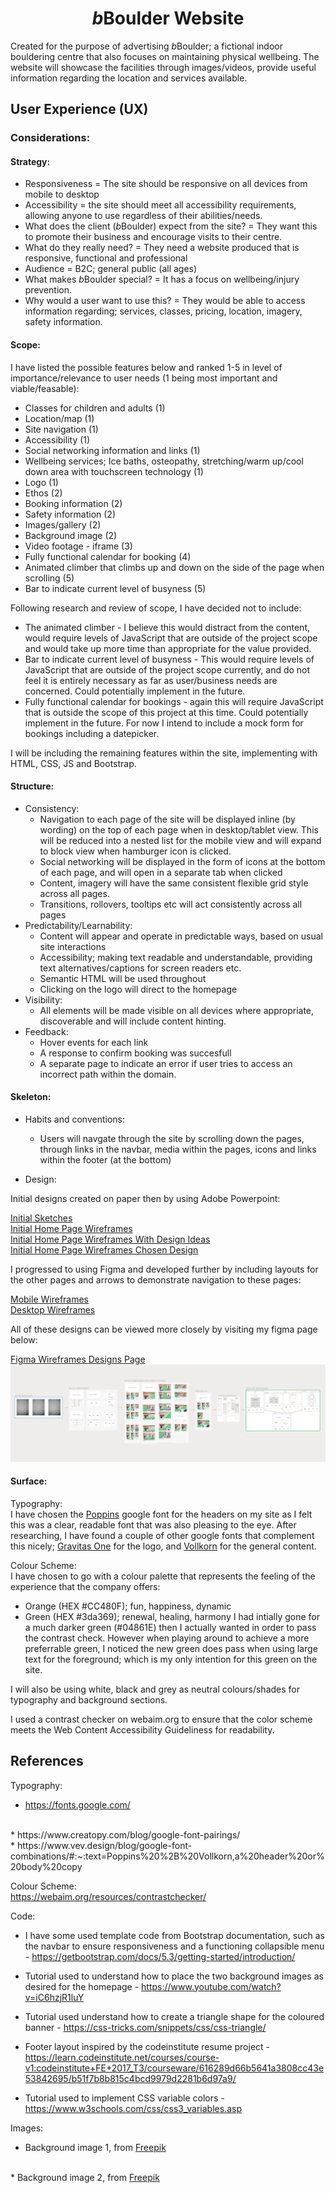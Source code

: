 <h1 align="center"><em>b</em>Boulder Website</h1>
Created for the purpose of advertising <em>b</em>Boulder; a fictional indoor bouldering centre that also focuses on maintaining physical wellbeing. The website will showcase the facilities through images/videos, provide useful information regarding the location and services available.

## User Experience (UX)

### Considerations:

#### Strategy:
* Responsiveness = The site should be responsive on all devices from mobile to desktop
* Accessibility = the site should meet all accessibility requirements, allowing anyone to use regardless of their abilities/needs.
* What does the client (<em>b</em>Boulder) expect from the site? = They want this to promote their business and encourage visits to their centre.
* What do they really need? = They need a website produced that is responsive, functional and professional 
* Audience = B2C; general public (all ages)
* What makes <em>b</em>Boulder special? = It has a focus on wellbeing/injury prevention.
* Why would a user want to use this? = They would be able to access information regarding; services, classes, pricing, location, imagery, safety information.

#### Scope:
I have listed the possible features below and ranked 1-5 in level of importance/relevance to user needs (1 being most important and viable/feasable):
* Classes for children and adults (1) 
* Location/map (1)
* Site navigation (1)
* Accessibility (1)
* Social networking information and links (1)
* Wellbeing services; Ice baths, osteopathy, stretching/warm up/cool down area with touchscreen technology (1)
* Logo (1)
* Ethos (2)
* Booking information (2)
* Safety information (2)
* Images/gallery (2)
* Background image (2)
* Video footage - iframe (3)
* Fully functional calendar for booking (4)
* Animated climber that climbs up and down on the side of the page when scrolling (5)
* Bar to indicate current level of busyness (5)

Following research and review of scope, I have decided not to include:
* The animated climber - I believe this would distract from the content, would require levels of JavaScript that are outside of the project scope and would take up more time than appropriate for the value provided.
* Bar to indicate current level of busyness - This would require levels of JavaScript that are outside of the project scope currently, and do not feel it is entirely necessary as far as user/business needs are concerned. Could potentially implement in the future.
* Fully functional calendar for bookings - again this will require JavaScript that is outside the scope of this project at this time. Could potentially implement in the future. For now I intend to include a mock form for bookings including a datepicker.

I will be including the remaining features within the site, implementing with HTML, CSS, JS and Bootstrap.

#### Structure:
- Consistency: 
    - Navigation to each page of the site will be displayed inline (by wording) on the top of each page when in desktop/tablet view. This will be reduced into a nested list for the mobile view and will expand to block view when hamburger icon is clicked.
    - Social networking will be displayed in the form of icons at the bottom of each page, and will open in a separate tab when clicked        
    - Content, imagery will have the same consistent flexible grid style across all pages.
    - Transitions, rollovers, tooltips etc will act consistently across all pages
- Predictability/Learnability: 
    - Content will appear and operate in predictable ways, based on usual site interactions
    - Accessibility; making text readable and understandable, providing text alternatives/captions for screen readers etc. 
    - Semantic HTML will be used throughout
    - Clicking on the logo will direct to the homepage
- Visibility:
    - All elements will be made visible on all devices where appropriate, discoverable and will include content hinting.
- Feedback:
    - Hover events for each link
    - A response to confirm booking was succesfull
    - A separate page to indicate an error if user tries to access an incorrect path within the domain.

#### Skeleton:
* Habits and conventions:
    - Users will navgate through the site by scrolling down the pages, through links in the navbar, media within the pages, icons and links within the footer (at the bottom)

* Design:


Initial designs created on paper then by using Adobe Powerpoint:

[Initial Sketches](/assets/resources/initial-sketches.png "Link to initial sketches image file")
<br>
[Initial Home Page Wireframes](assets/resources/initial-home-page-wireframes.png "Link to initial home page wireframes image file")
<br>
[Initial Home Page Wireframes With Design Ideas](assets/resources/initial-home-page-wireframes-with-style.png "Link to initial home page wireframes with style image file")
<br>
[Initial Home Page Wireframes Chosen Design](assets/resources/initial-home-page-chosen-style.png "Link to initial home page chosen style image file")

I progressed to using Figma and developed further by including layouts for the other pages and arrows to demonstrate navigation to these pages:

[Mobile Wireframes](assets/resources/mobile-wireframes.png "Link to mobile wireframes image file")
<br>
[Desktop Wireframes](assets/resources/desktop-wireframes.png "Link to desktop wireframes image file")

All of these designs can be viewed more closely by visiting my figma page below:

[Figma Wireframes Designs Page](https://www.figma.com/file/9Ioehs6ELzng3FZX2CQiR8/Page-Wireframes-for-bBoulder-Climbing-Centre-Site?type=design&node-id=21-1157&mode=design&t=Xg50D9xzmFzjb80e-0 "Link to Figma Wireframe Designs Page")
<br>
![Preview snippet of Figma Designs Page](assets/resources/figma-page-preview.png "Preview snippet of Figma Designs Page")

#### Surface:

Typography:
<br>
I have chosen the [Poppins](https://fonts.google.com/?query=poppins "link to Poppins google font") google font for the headers on my site as I felt this was a clear, readable font that was also pleasing to the eye. After researching, I have found a couple of other google fonts that complement this nicely; [Gravitas One](https://fonts.google.com/specimen/Gravitas+One?preview.text=bBoulder&query=Gravitas+One "link to Gravitas One google font") for the logo, and [Vollkorn](https://fonts.google.com/?query=vollkorn "link to Volkorn google font") for the general content.

Colour Scheme:
<br>
I have chosen to go with a colour palette that represents the feeling of the experience that the company offers:
- Orange (HEX #CC480F); fun, happiness, dynamic 
- Green (HEX #3da369); renewal, healing, harmony 
I had intially gone for a much darker green (#04861E) then I actually wanted in order to pass the contrast check. However when playing around to achieve a more preferrable green, I noticed the new green does pass when using large text for the foreground; which is my only intention for this green on the site.

I will also be using white, black and grey as neutral colours/shades for typography and background sections.

I used a contrast checker on webaim.org to ensure that the color scheme meets the Web Content Accessibility Guideliness for readability. 


## References

Typography:
<br>
* https://fonts.google.com/
<br>
* https://www.creatopy.com/blog/google-font-pairings/
<br>
* https://www.vev.design/blog/google-font-combinations/#:~:text=Poppins%20%2B%20Vollkorn,a%20header%20or%20body%20copy

Colour Scheme:
<br>
https://webaim.org/resources/contrastchecker/

Code:

* I have some used template code from Bootstrap documentation, such as the navbar to ensure responsiveness and a functioning collapsible menu - https://getbootstrap.com/docs/5.3/getting-started/introduction/

* Tutorial used to understand how to place the two background images as desired for the homepage - https://www.youtube.com/watch?v=iC6hzjR1luY 

* Tutorial used understand how to create a triangle shape for the coloured banner - https://css-tricks.com/snippets/css/css-triangle/

* Footer layout inspired by the codeinstitute resume project - https://learn.codeinstitute.net/courses/course-v1:codeinstitute+FE+2017_T3/courseware/616289d66b5641a3808cc43e53842695/b51f7b8b815c4bcd9979d2281b6d97a9/

* Tutorial used to implement CSS variable colors - https://www.w3schools.com/css/css3_variables.asp

Images:
<br>
* Background image 1, from <a href="https://www.freepik.com/free-photo/cheerful-woman-climbing-wall-gym_5576896.htm#query=climbing%20indoor&position=0&from_view=search&track=ais">Freepik</a>
<br>
* Background image 2, from <a href="https://www.freepik.com/free-photo/man-doing-his-self-care-ritual_20935535.htm#query=person%20in%20bath&position=5&from_view=search&track=ais#position=5&query=person%20in%20bath">Freepik</a>